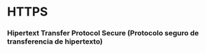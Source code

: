 # HTTPS
 
### Hipertext Transfer Protocol Secure (Protocolo seguro de transferencia de hipertexto)

